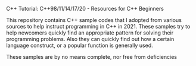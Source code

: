 C++ Tutorial: C++98/11/14/17/20 - Resources for C++ Beginners

This repository contains C++ sample codes that I adopted from various sources to help instruct programming in C++ in 2021.
These samples try to help newcomers quickly find an appropriate pattern for solving their programming problems. Also they can quickly find out how a certain language construct, or a popular function is generally used.

These samples are by no means complete, nor free from deficiencies
